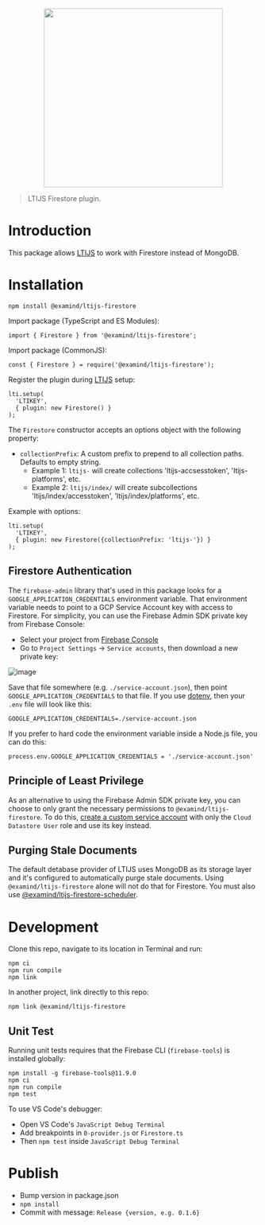 <div align="center">
	<br>
	<br>
	<a href="https://cvmcosta.github.io/ltijs"><img width="360" src="https://raw.githubusercontent.com/Cvmcosta/ltijs/master/docs/logo-300.svg"></img></a>
</div>

> LTIJS Firestore plugin.

# Introduction

This package allows [LTIJS](https://cvmcosta.github.io/ltijs) to work with Firestore instead of MongoDB.

# Installation

```
npm install @examind/ltijs-firestore
```

Import package (TypeScript and ES Modules):

```
import { Firestore } from '@examind/ltijs-firestore';
```

Import package (CommonJS):

```
const { Firestore } = require('@examind/ltijs-firestore');
```

Register the plugin during [LTIJS](https://cvmcosta.github.io/ltijs) setup:

```
lti.setup(
  'LTIKEY',
  { plugin: new Firestore() }
);

```

The `Firestore` constructor accepts an options object with the following property:

- `collectionPrefix`: A custom prefix to prepend to all collection paths. Defaults to empty string.
  - Example 1: `ltijs-` will create collections 'ltijs-accsesstoken', 'ltijs-platforms', etc.
  - Example 2: `ltijs/index/` will create subcollections 'ltijs/index/accesstoken', 'ltijs/index/platforms', etc.

Example with options:

```
lti.setup(
  'LTIKEY',
  { plugin: new Firestore({collectionPrefix: 'ltijs-'}) }
);

```

## Firestore Authentication

The `firebase-admin` library that's used in this package looks for a `GOOGLE_APPLICATION_CREDENTIALS` environment variable. That environment variable needs to point to a GCP Service Account key with access to Firestore. For simplicity, you can use the Firebase Admin SDK private key from Firebase Console:

- Select your project from [Firebase Console](https://console.firebase.google.com/)
- Go to `Project Settings` -> `Service accounts`, then download a new private key:

![image](https://user-images.githubusercontent.com/504505/154392946-8bb689c5-e68a-41f8-8981-862246ea4a00.png)

Save that file somewhere (e.g. `./service-account.json`), then point `GOOGLE_APPLICATION_CREDENTIALS` to that file. If you use [dotenv](https://www.npmjs.com/package/dotenv), then your `.env` file will look like this:

```
GOOGLE_APPLICATION_CREDENTIALS=./service-account.json
```

If you prefer to hard code the environment variable inside a Node.js file, you can do this:

```
process.env.GOOGLE_APPLICATION_CREDENTIALS = './service-account.json'
```

## Principle of Least Privilege

As an alternative to using the Firebase Admin SDK private key, you can choose to only grant the necessary permissions to `@examind/ltijs-firestore`. To do this, [create a custom service account](https://cloud.google.com/iam/docs/creating-managing-service-accounts) with only the `Cloud Datastore User` role and use its key instead.

## Purging Stale Documents

The default detabase provider of LTIJS uses MongoDB as its storage layer and it's configured to automatically purge stale documents. Using `@examind/ltijs-firestore` alone will not do that for Firestore. You must also use [@examind/ltijs-firestore-scheduler](https://www.npmjs.com/package/@examind/ltijs-firestore-scheduler).

# Development

Clone this repo, navigate to its location in Terminal and run:

```
npm ci
npm run compile
npm link
```

In another project, link directly to this repo:

```
npm link @examind/ltijs-firestore
```

## Unit Test

Running unit tests requires that the Firebase CLI (`firebase-tools`) is installed globally:

```
npm install -g firebase-tools@11.9.0
npm ci
npm run compile
npm test
```

To use VS Code's debugger:

- Open VS Code's `JavaScript Debug Terminal`
- Add breakpoints in `0-provider.js` or `Firestore.ts`
- Then `npm test` inside `JavaScript Debug Terminal`

# Publish

- Bump version in package.json
- `npm install`
- Commit with message: `Release {version, e.g. 0.1.6}`
